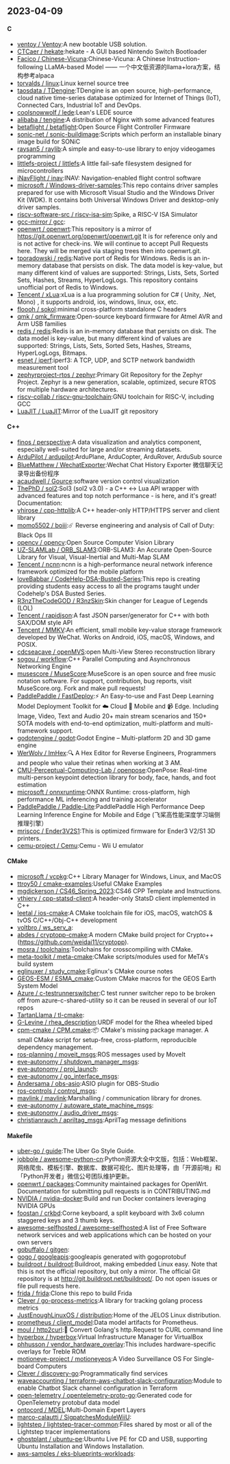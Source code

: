 ## 2023-04-09

#### C
* [ventoy / Ventoy](https://github.com/ventoy/Ventoy):A new bootable USB solution.
* [CTCaer / hekate](https://github.com/CTCaer/hekate):hekate - A GUI based Nintendo Switch Bootloader
* [Facico / Chinese-Vicuna](https://github.com/Facico/Chinese-Vicuna):Chinese-Vicuna: A Chinese Instruction-following LLaMA-based Model —— 一个中文低资源的llama+lora方案，结构参考alpaca
* [torvalds / linux](https://github.com/torvalds/linux):Linux kernel source tree
* [taosdata / TDengine](https://github.com/taosdata/TDengine):TDengine is an open source, high-performance, cloud native time-series database optimized for Internet of Things (IoT), Connected Cars, Industrial IoT and DevOps.
* [coolsnowwolf / lede](https://github.com/coolsnowwolf/lede):Lean's LEDE source
* [alibaba / tengine](https://github.com/alibaba/tengine):A distribution of Nginx with some advanced features
* [betaflight / betaflight](https://github.com/betaflight/betaflight):Open Source Flight Controller Firmware
* [sonic-net / sonic-buildimage](https://github.com/sonic-net/sonic-buildimage):Scripts which perform an installable binary image build for SONiC
* [raysan5 / raylib](https://github.com/raysan5/raylib):A simple and easy-to-use library to enjoy videogames programming
* [littlefs-project / littlefs](https://github.com/littlefs-project/littlefs):A little fail-safe filesystem designed for microcontrollers
* [iNavFlight / inav](https://github.com/iNavFlight/inav):INAV: Navigation-enabled flight control software
* [microsoft / Windows-driver-samples](https://github.com/microsoft/Windows-driver-samples):This repo contains driver samples prepared for use with Microsoft Visual Studio and the Windows Driver Kit (WDK). It contains both Universal Windows Driver and desktop-only driver samples.
* [riscv-software-src / riscv-isa-sim](https://github.com/riscv-software-src/riscv-isa-sim):Spike, a RISC-V ISA Simulator
* [gcc-mirror / gcc](https://github.com/gcc-mirror/gcc):
* [openwrt / openwrt](https://github.com/openwrt/openwrt):This repository is a mirror of https://git.openwrt.org/openwrt/openwrt.git It is for reference only and is not active for check-ins. We will continue to accept Pull Requests here. They will be merged via staging trees then into openwrt.git.
* [tporadowski / redis](https://github.com/tporadowski/redis):Native port of Redis for Windows. Redis is an in-memory database that persists on disk. The data model is key-value, but many different kind of values are supported: Strings, Lists, Sets, Sorted Sets, Hashes, Streams, HyperLogLogs. This repository contains unofficial port of Redis to Windows.
* [Tencent / xLua](https://github.com/Tencent/xLua):xLua is a lua programming solution for C# ( Unity, .Net, Mono) , it supports android, ios, windows, linux, osx, etc.
* [floooh / sokol](https://github.com/floooh/sokol):minimal cross-platform standalone C headers
* [qmk / qmk_firmware](https://github.com/qmk/qmk_firmware):Open-source keyboard firmware for Atmel AVR and Arm USB families
* [redis / redis](https://github.com/redis/redis):Redis is an in-memory database that persists on disk. The data model is key-value, but many different kind of values are supported: Strings, Lists, Sets, Sorted Sets, Hashes, Streams, HyperLogLogs, Bitmaps.
* [esnet / iperf](https://github.com/esnet/iperf):iperf3: A TCP, UDP, and SCTP network bandwidth measurement tool
* [zephyrproject-rtos / zephyr](https://github.com/zephyrproject-rtos/zephyr):Primary Git Repository for the Zephyr Project. Zephyr is a new generation, scalable, optimized, secure RTOS for multiple hardware architectures.
* [riscv-collab / riscv-gnu-toolchain](https://github.com/riscv-collab/riscv-gnu-toolchain):GNU toolchain for RISC-V, including GCC
* [LuaJIT / LuaJIT](https://github.com/LuaJIT/LuaJIT):Mirror of the LuaJIT git repository

#### C++
* [finos / perspective](https://github.com/finos/perspective):A data visualization and analytics component, especially well-suited for large and/or streaming datasets.
* [ArduPilot / ardupilot](https://github.com/ArduPilot/ardupilot):ArduPlane, ArduCopter, ArduRover, ArduSub source
* [BlueMatthew / WechatExporter](https://github.com/BlueMatthew/WechatExporter):Wechat Chat History Exporter 微信聊天记录导出备份程序
* [acaudwell / Gource](https://github.com/acaudwell/Gource):software version control visualization
* [ThePhD / sol2](https://github.com/ThePhD/sol2):Sol3 (sol2 v3.0) - a C++ <-> Lua API wrapper with advanced features and top notch performance - is here, and it's great! Documentation:
* [yhirose / cpp-httplib](https://github.com/yhirose/cpp-httplib):A C++ header-only HTTP/HTTPS server and client library
* [momo5502 / boiii](https://github.com/momo5502/boiii):☄️
Reverse engineering and analysis of Call of Duty: Black Ops III
* [opencv / opencv](https://github.com/opencv/opencv):Open Source Computer Vision Library
* [UZ-SLAMLab / ORB_SLAM3](https://github.com/UZ-SLAMLab/ORB_SLAM3):ORB-SLAM3: An Accurate Open-Source Library for Visual, Visual-Inertial and Multi-Map SLAM
* [Tencent / ncnn](https://github.com/Tencent/ncnn):ncnn is a high-performance neural network inference framework optimized for the mobile platform
* [loveBabbar / CodeHelp-DSA-Busted-Series](https://github.com/loveBabbar/CodeHelp-DSA-Busted-Series):This repo is creating providing students easy access to all the programs taught under Codehelp's DSA Busted Series.
* [R3nzTheCodeGOD / R3nzSkin](https://github.com/R3nzTheCodeGOD/R3nzSkin):Skin changer for League of Legends (LOL)
* [Tencent / rapidjson](https://github.com/Tencent/rapidjson):A fast JSON parser/generator for C++ with both SAX/DOM style API
* [Tencent / MMKV](https://github.com/Tencent/MMKV):An efficient, small mobile key-value storage framework developed by WeChat. Works on Android, iOS, macOS, Windows, and POSIX.
* [cdcseacave / openMVS](https://github.com/cdcseacave/openMVS):open Multi-View Stereo reconstruction library
* [sogou / workflow](https://github.com/sogou/workflow):C++ Parallel Computing and Asynchronous Networking Engine
* [musescore / MuseScore](https://github.com/musescore/MuseScore):MuseScore is an open source and free music notation software. For support, contribution, bug reports, visit MuseScore.org. Fork and make pull requests!
* [PaddlePaddle / FastDeploy](https://github.com/PaddlePaddle/FastDeploy):⚡️
An Easy-to-use and Fast Deep Learning Model Deployment Toolkit for
☁️
Cloud
📱
Mobile and
📹
Edge. Including Image, Video, Text and Audio 20+ main stream scenarios and 150+ SOTA models with end-to-end optimization, multi-platform and multi-framework support.
* [godotengine / godot](https://github.com/godotengine/godot):Godot Engine – Multi-platform 2D and 3D game engine
* [WerWolv / ImHex](https://github.com/WerWolv/ImHex):🔍
A Hex Editor for Reverse Engineers, Programmers and people who value their retinas when working at 3 AM.
* [CMU-Perceptual-Computing-Lab / openpose](https://github.com/CMU-Perceptual-Computing-Lab/openpose):OpenPose: Real-time multi-person keypoint detection library for body, face, hands, and foot estimation
* [microsoft / onnxruntime](https://github.com/microsoft/onnxruntime):ONNX Runtime: cross-platform, high performance ML inferencing and training accelerator
* [PaddlePaddle / Paddle-Lite](https://github.com/PaddlePaddle/Paddle-Lite):PaddlePaddle High Performance Deep Learning Inference Engine for Mobile and Edge (飞桨高性能深度学习端侧推理引擎）
* [mriscoc / Ender3V2S1](https://github.com/mriscoc/Ender3V2S1):This is optimized firmware for Ender3 V2/S1 3D printers.
* [cemu-project / Cemu](https://github.com/cemu-project/Cemu):Cemu - Wii U emulator

#### CMake
* [microsoft / vcpkg](https://github.com/microsoft/vcpkg):C++ Library Manager for Windows, Linux, and MacOS
* [ttroy50 / cmake-examples](https://github.com/ttroy50/cmake-examples):Useful CMake Examples
* [mgdickerson / CS46_Spring_2023](https://github.com/mgdickerson/CS46_Spring_2023):CS46 CPP Template and Instructions.
* [vthiery / cpp-statsd-client](https://github.com/vthiery/cpp-statsd-client):A header-only StatsD client implemented in C++
* [leetal / ios-cmake](https://github.com/leetal/ios-cmake):A CMake toolchain file for iOS, macOS, watchOS & tvOS C/C++/Obj-C++ development
* [voltbro / ws_serv_a](https://github.com/voltbro/ws_serv_a):
* [abdes / cryptopp-cmake](https://github.com/abdes/cryptopp-cmake):A modern CMake build project for Crypto++ (https://github.com/weidai11/cryptopp).
* [mosra / toolchains](https://github.com/mosra/toolchains):Toolchains for crosscompiling with CMake.
* [meta-toolkit / meta-cmake](https://github.com/meta-toolkit/meta-cmake):CMake scripts/modules used for MeTA's build system
* [eglinuxer / study_cmake](https://github.com/eglinuxer/study_cmake):Eglinux's CMake course notes
* [GEOS-ESM / ESMA_cmake](https://github.com/GEOS-ESM/ESMA_cmake):Custom CMake macros for the GEOS Earth System Model
* [Azure / c-testrunnerswitcher](https://github.com/Azure/c-testrunnerswitcher):C test runner switcher repo to be broken off from azure-c-shared-utility so it can be reused in several of our IoT repos
* [TartanLlama / tl-cmake](https://github.com/TartanLlama/tl-cmake):
* [G-Levine / rhea_description](https://github.com/G-Levine/rhea_description):URDF model for the Rhea wheeled biped
* [cpm-cmake / CPM.cmake](https://github.com/cpm-cmake/CPM.cmake):📦
CMake's missing package manager. A small CMake script for setup-free, cross-platform, reproducible dependency management.
* [ros-planning / moveit_msgs](https://github.com/ros-planning/moveit_msgs):ROS messages used by MoveIt
* [eve-autonomy / shutdown_manager_msgs](https://github.com/eve-autonomy/shutdown_manager_msgs):
* [eve-autonomy / proj_launch](https://github.com/eve-autonomy/proj_launch):
* [eve-autonomy / go_interface_msgs](https://github.com/eve-autonomy/go_interface_msgs):
* [Andersama / obs-asio](https://github.com/Andersama/obs-asio):ASIO plugin for OBS-Studio
* [ros-controls / control_msgs](https://github.com/ros-controls/control_msgs):
* [mavlink / mavlink](https://github.com/mavlink/mavlink):Marshalling / communication library for drones.
* [eve-autonomy / autoware_state_machine_msgs](https://github.com/eve-autonomy/autoware_state_machine_msgs):
* [eve-autonomy / audio_driver_msgs](https://github.com/eve-autonomy/audio_driver_msgs):
* [christianrauch / apriltag_msgs](https://github.com/christianrauch/apriltag_msgs):AprilTag message definitions

#### Makefile
* [uber-go / guide](https://github.com/uber-go/guide):The Uber Go Style Guide.
* [jobbole / awesome-python-cn](https://github.com/jobbole/awesome-python-cn):Python资源大全中文版，包括：Web框架、网络爬虫、模板引擎、数据库、数据可视化、图片处理等，由「开源前哨」和「Python开发者」微信公号团队维护更新。
* [openwrt / packages](https://github.com/openwrt/packages):Community maintained packages for OpenWrt. Documentation for submitting pull requests is in CONTRIBUTING.md
* [NVIDIA / nvidia-docker](https://github.com/NVIDIA/nvidia-docker):Build and run Docker containers leveraging NVIDIA GPUs
* [foostan / crkbd](https://github.com/foostan/crkbd):Corne keyboard, a split keyboard with 3x6 column staggered keys and 3 thumb keys.
* [awesome-selfhosted / awesome-selfhosted](https://github.com/awesome-selfhosted/awesome-selfhosted):A list of Free Software network services and web applications which can be hosted on your own servers
* [gobuffalo / gitgen](https://github.com/gobuffalo/gitgen):
* [gogo / googleapis](https://github.com/gogo/googleapis):googleapis generated with gogoprotobuf
* [buildroot / buildroot](https://github.com/buildroot/buildroot):Buildroot, making embedded Linux easy. Note that this is not the official repository, but only a mirror. The official Git repository is at http://git.buildroot.net/buildroot/. Do not open issues or file pull requests here.
* [frida / frida](https://github.com/frida/frida):Clone this repo to build Frida
* [Clever / go-process-metrics](https://github.com/Clever/go-process-metrics):A library for tracking golang process metrics
* [JustEnoughLinuxOS / distribution](https://github.com/JustEnoughLinuxOS/distribution):Home of the JELOS Linux distribution.
* [prometheus / client_model](https://github.com/prometheus/client_model):Data model artifacts for Prometheus.
* [moul / http2curl](https://github.com/moul/http2curl):📐
Convert Golang's http.Request to CURL command line
* [hyperbox / hyperbox](https://github.com/hyperbox/hyperbox):Virtual Infrastructure Manager for VirtualBox
* [phhusson / vendor_hardware_overlay](https://github.com/phhusson/vendor_hardware_overlay):This includes hardware-specific overlays for Treble ROM
* [motioneye-project / motioneyeos](https://github.com/motioneye-project/motioneyeos):A Video Surveillance OS For Single-board Computers
* [Clever / discovery-go](https://github.com/Clever/discovery-go):Programmatically find services
* [waveaccounting / terraform-aws-chatbot-slack-configuration](https://github.com/waveaccounting/terraform-aws-chatbot-slack-configuration):Module to enable Chatbot Slack channel configuration in Terraform
* [open-telemetry / opentelemetry-proto-go](https://github.com/open-telemetry/opentelemetry-proto-go):Generated code for OpenTelemetry protobuf data model
* [ontocord / MDEL](https://github.com/ontocord/MDEL):Multi-Domain Expert Layers
* [marco-calautti / SigpatchesModuleWiiU](https://github.com/marco-calautti/SigpatchesModuleWiiU):
* [lightstep / lightstep-tracer-common](https://github.com/lightstep/lightstep-tracer-common):Files shared by most or all of the Lightstep tracer implementations
* [ghostplant / ubuntu-pe](https://github.com/ghostplant/ubuntu-pe):Ubuntu Live PE for CD and USB, supporting Ubuntu Installation and Windows Installation.
* [aws-samples / eks-blueprints-workloads](https://github.com/aws-samples/eks-blueprints-workloads):
